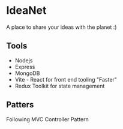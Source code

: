 # IdeaNet

A place to share your ideas with the planet :)

## Tools

- Nodejs
- Express
- MongoDB
- Vite - React for front end tooling "Faster"
- Redux Toolkit for state management	

## Patters
Following MVC Controller Pattern
